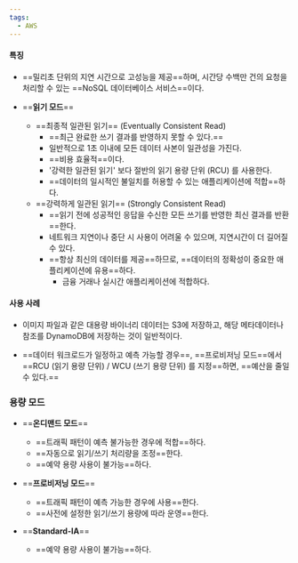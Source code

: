```yaml
---
tags:
  - AWS
---
```


#### **특징**

- ==밀리초 단위의 지연 시간으로 고성능을 제공==하며, 
  시간당 수백만 건의 요청을 처리할 수 있는 ==NoSQL 데이터베이스 서비스==이다.

- ==**읽기 모드**==
	- ==최종적 일관된 읽기== (Eventually Consistent Read)
		- ==최근 완료한 쓰기 결과를 반영하지 못할 수 있다.==
		- 일반적으로 1초 이내에 모든 데이터 사본이 일관성을 가진다.
		- ==비용 효율적==이다.
		- '강력한 일관된 읽기' 보다 절반의 읽기 용량 단위 (RCU) 를 사용한다.
		- ==데이터의 일시적인 불일치를 허용할 수 있는 애플리케이션에 적합==하다.
	- ==강력하게 일관된 읽기== (Strongly Consistent Read)
		- ==읽기 전에 성공적인 응답을 수신한 모든 쓰기를 반영한 최신 결과를 반환==한다.
		- 네트워크 지연이나 중단 시 사용이 어려울 수 있으며, 
		  지연시간이 더 길어질 수 있다.
		- ==항상 최신의 데이터를 제공==하므로, ==데이터의 정확성이 중요한 애플리케이션에 유용==하다.
			- 금융 거래나 실시간 애플리케이션에 적합하다.

#### **사용 사례**

- 이미지 파일과 같은 대용량 바이너리 데이터는 S3에 저장하고, 
  해당 메타데이터나 참조를 DynamoDB에 저장하는 것이 일반적이다.

- ==데이터 워크로드가 일정하고 예측 가능할 경우==,
  ==프로비저닝 모드==에서 ==RCU (읽기 용량 단위) / WCU (쓰기 용량 단위) 를 지정==하면,
  ==예산을 줄일 수 있다.==


### **용량 모드**

- ==**온디맨드 모드**==
	- ==트래픽 패턴이 예측 불가능한 경우에 적합==하다.
	- ==자동으로 읽기/쓰기 처리량을 조정==한다.
	- ==예약 용량 사용이 불가능==하다.

- ==**프로비저닝 모드**==
	- ==트래픽 패턴이 예측 가능한 경우에 사용==한다.
	- ==사전에 설정한 읽기/쓰기 용량에 따라 운영==한다.

- ==**Standard-IA**==
	- ==예약 용량 사용이 불가능==하다.